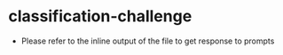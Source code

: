 # classification-challenge
 - Please refer to the inline output of the file to get response to prompts  